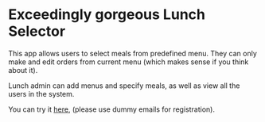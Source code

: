 # Exceedingly gorgeous Lunch Selector

This app allows users to select meals from predefined menu. They can only make and edit orders from current menu (which makes sense if you think about it).

Lunch admin can add menus and specify meals, as well as view all the users in the system.

You can try it [here](https://ancient-chamber-81980.herokuapp.com/), (please use dummy emails for registration).
